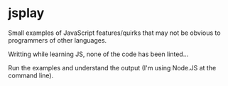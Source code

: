 # jsplay

Small examples of JavaScript features/quirks that may not be obvious to programmers of other languages.

Writting while learning JS, none of the code has been linted...

Run the examples and understand the output (I'm using Node.JS at the command line).
